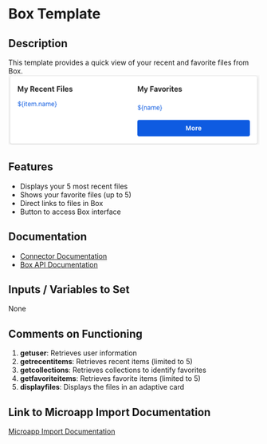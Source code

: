 # Box Template

## Description
This template provides a quick view of your recent and favorite files from Box.
![Box Recent and Favorite Files Preview]([Box]%20Recent%20and%20favorite%20files.png)

## Features
- Displays your 5 most recent files
- Shows your favorite files (up to 5)
- Direct links to files in Box
- Button to access Box interface

## Documentation
- [Connector Documentation](https://docs.lumapps.com/docs/admin-l4430581765424978extensions)
- [Box API Documentation](https://developer.box.com/reference/)

## Inputs / Variables to Set
None

## Comments on Functioning
1. **getuser**: Retrieves user information
2. **getrecentitems**: Retrieves recent items (limited to 5)
3. **getcollections**: Retrieves collections to identify favorites
4. **getfavoriteitems**: Retrieves favorite items (limited to 5)
5. **displayfiles**: Displays the files in an adaptive card

## Link to Microapp Import Documentation
[Microapp Import Documentation](https://docs.lumapps.com/docs/ls/content/6236515079535869/devportal-l48909819228353757)
